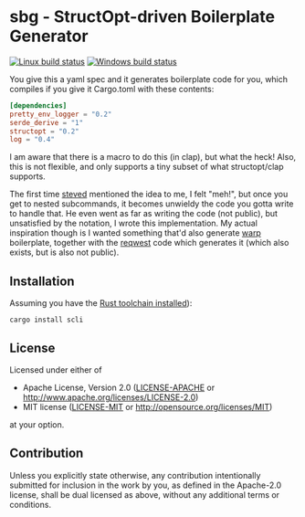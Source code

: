 # sbg - StructOpt-driven Boilerplate Generator

[![Linux build status](https://travis-ci.org/tshepang/mrh.svg?branch=master)](https://travis-ci.org/tshepang/sbg)
[![Windows build status](https://ci.appveyor.com/api/projects/status/github/tshepang/scli?svg=true)](https://ci.appveyor.com/project/tshepang/sbg)

You give this a yaml spec and it generates boilerplate code for you,
which compiles if you give it Cargo.toml with these contents:

```toml
[dependencies]
pretty_env_logger = "0.2"
serde_derive = "1"
structopt = "0.2"
log = "0.4"
```

I am aware that there is a macro to do this (in clap), but what the heck!
Also, this is not flexible,
and only supports a tiny subset of what structopt/clap supports.

The first time [steved] mentioned the idea to me, I felt
"meh!", but once you get to nested subcommands, it becomes unwieldy
the code you gotta write to handle that. He even went as far as
writing the code (not public), but unsatisfied by the notation,
I wrote this implementation.
My actual inspiration though is I wanted something that'd also
generate [warp] boilerplate, together with the [reqwest] code which
generates it (which also exists, but is also not public).

## Installation

Assuming you have the [Rust toolchain installed][install]):

    cargo install scli

## License

Licensed under either of

 * Apache License, Version 2.0
   ([LICENSE-APACHE](LICENSE-APACHE) or http://www.apache.org/licenses/LICENSE-2.0)
 * MIT license
   ([LICENSE-MIT](LICENSE-MIT) or http://opensource.org/licenses/MIT)

at your option.

## Contribution

Unless you explicitly state otherwise, any contribution intentionally submitted
for inclusion in the work by you, as defined in the Apache-2.0 license, shall be
dual licensed as above, without any additional terms or conditions.


[steved]: https://github.com/stevedonovan
[reqwest]: https://crates.io/crates/reqwest
[warp]: https://crates.io/crates/warp
[install]: https://rust-lang.org/install
